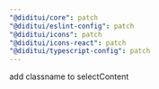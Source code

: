 ```yaml
---
"@diditui/core": patch
"@diditui/eslint-config": patch
"@diditui/icons": patch
"@diditui/icons-react": patch
"@diditui/typescript-config": patch
---
```


add classname to selectContent
